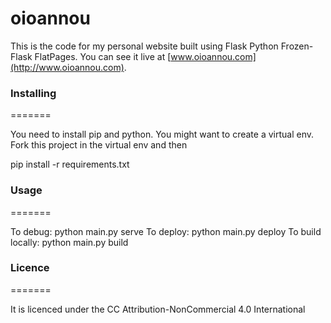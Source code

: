 oioannou
========

This is the code for my personal website built using Flask Python Frozen-Flask FlatPages. You can see it live at [www.oioannou.com](http://www.oioannou.com). 


### Installing
=======

You need to install pip and python. You might want to create a virtual env.
Fork this project in the virtual env and then 

pip install -r requirements.txt

### Usage
=======

To debug: python main.py serve
To deploy: python main.py deploy
To build locally: python main.py build

### Licence
=======

It is licenced under the CC Attribution-NonCommercial 4.0 International
